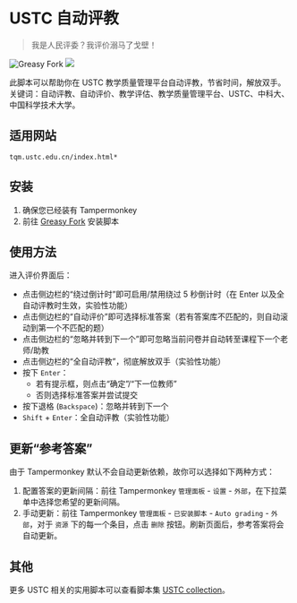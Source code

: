 # USTC 自动评教

> 我是人民评委？我评价溺马了戈壁！

![Greasy Fork](https://img.shields.io/greasyfork/dt/457282) [![](https://img.shields.io/badge/Crazy%20Thur.-V%20me%2050-red?logo=kfc)](https://greasyfork.org/rails/active_storage/blobs/redirect/eyJfcmFpbHMiOnsibWVzc2FnZSI6IkJBaHBBaWZvIiwiZXhwIjpudWxsLCJwdXIiOiJibG9iX2lkIn19--10e04ed7ed56ae18d22cec6d675b34fd579cecab/wechat.jpeg?locale=zh-CN)

此脚本可以帮助你在 USTC 教学质量管理平台自动评教，节省时间，解放双手。关键词：自动评教、自动评价、教学评估、教学质量管理平台、USTC、中科大、中国科学技术大学。

## 适用网站

`tqm.ustc.edu.cn/index.html*`

## 安装

1. 确保您已经装有 Tampermonkey
2. 前往 [Greasy Fork](https://greasyfork.org/scripts/457282) 安装脚本

## 使用方法

进入评价界面后：

- 点击侧边栏的“绕过倒计时”即可启用/禁用绕过 5 秒倒计时（在 Enter 以及全自动评教时生效，实验性功能）
- 点击侧边栏的“自动评价”即可选择标准答案（若有答案库不匹配的，则自动滚动到第一个不匹配的题）
- 点击侧边栏的“忽略并转到下一个”即可忽略当前问卷并自动转至课程下一个老师/助教
- 点击侧边栏的“全自动评教”，彻底解放双手（实验性功能）
- 按下 `Enter`：
  - 若有提示框，则点击“确定”/“下一位教师”
  - 否则选择标准答案并尝试提交
- 按下退格 (`Backspace`)：忽略并转到下一个
- `Shift` + `Enter`：全自动评教（实验性功能）

## 更新“参考答案”

由于 Tampermonkey 默认不会自动更新依赖，故你可以选择如下两种方式：

1. 配置答案的更新间隔：前往 Tampermonkey `管理面板` - `设置` - `外部`，在下拉菜单中选择您希望的更新间隔。
2. 手动更新：前往 Tampermonkey `管理面板` - `已安装脚本` - `Auto grading` - `外部`，对于 `资源` 下的每一个条目，点击 `删除` 按钮。刷新页面后，参考答案将会自动更新。

## 其他

更多 USTC 相关的实用脚本可以查看脚本集 [USTC collection](https://greasyfork.org/zh-CN/scripts?set=586574)。
